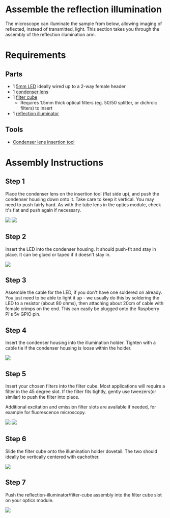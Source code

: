 # Assemble the reflection illumination

The microscope can illuminate the sample from below, allowing imaging of reflected, instead of transmitted, light.  This section takes you through the assembly of the reflection illumination arm.

# Requirements

## Parts

* 1 [5mm LED](./parts/electronics/white_led.md) ideally wired up to a 2-way female header
* 1 [condenser lens](./parts/optics/condenser_lens.md)
* 1 [filter cube](./parts/printed/fl_cube.md)
  * Requires 1.5mm thick optical filters (eg. 50/50 splitter, or dichroic filters) to insert
* 1 [reflection illuminator](./parts/printed/reflection_illuminator.md)

## Tools

* [Condenser lens insertion tool](./parts/printed_tools/lens_tool.md)

# Assembly Instructions

## Step 1

Place the condenser lens on the insertion tool (flat side up), and push the condenser housing down onto it.  Take care to keep it vertical.  You may need to push fairly hard.  As with the tube lens in the optics module, check it's flat and push again if necessary.

![](./images/illumination_refl_lens_1.jpg)
![](./images/illumination_refl_lens_2.jpg)

## Step 2

Insert the LED into the condenser housing.  It should push-fit and stay in place.  It can be glued or taped if it doesn't stay in.

![](./images/illumination_refl_led.jpg)

## Step 3

Assemble the cable for the LED, if you don't have one soldered on already.  You just need to be able to light it up - we usually do this by soldering the LED to a resistor (about 80 ohms), then attaching about 20cm of cable with female crimps on the end.  This can easily be plugged onto the Raspberry Pi's 5v GPIO pin.

## Step 4

Insert the condenser housing into the illumination holder. Tighten with a cable tie if the condenser housing is loose within the holder.

![](./images/illumination_refl_gripper.jpg)

## Step 5

Insert your chosen filters into the filter cube. Most applications will require a filter in the 45 degree slot. If the filter fits tightly, gently use tweezers(or similar) to push the filter into place.

Additional excitation and emission filter slots are available if needed, for example for fluorescence microscopy.

![](./images/illumination_refl_filter_insersion.jpg)
![](./images/illumination_refl_filter.jpg)

## Step 6

Slide the filter cube onto the illumination holder dovetail. The two should ideally be vertically centered with eachother.

![](./images/illumination_refl_illuminator_full.jpg)

## Step 7

Push the reflection-illuminator/filter-cube assembly into the filter cube slot on your optics module.

![](./images/illumination_refl_in_body.jpg)